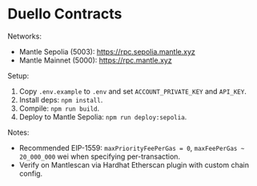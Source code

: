 # Duello Contracts

Networks:
- Mantle Sepolia (5003): https://rpc.sepolia.mantle.xyz
- Mantle Mainnet (5000): https://rpc.mantle.xyz

Setup:
1. Copy `.env.example` to `.env` and set `ACCOUNT_PRIVATE_KEY` and `API_KEY`.
2. Install deps: `npm install`.
3. Compile: `npm run build`.
4. Deploy to Mantle Sepolia: `npm run deploy:sepolia`.

Notes:
- Recommended EIP-1559: `maxPriorityFeePerGas = 0`, `maxFeePerGas ~ 20_000_000` wei when specifying per-transaction.
- Verify on Mantlescan via Hardhat Etherscan plugin with custom chain config.
